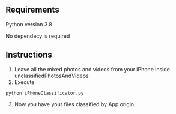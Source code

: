## Requirements

Python version 3.8

No dependecy is required

## Instructions

1. Leave all the mixed photos and videos from your iPhone inside unclassifiedPhotosAndVideos
2. Execute

```
python iPhoneClassificator.py
```

3. Now you have your files classified by App origin.

